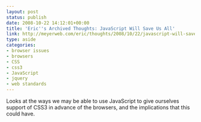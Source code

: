 ```yaml
---
layout: post
status: publish
date: 2008-10-22 14:12:01+00:00
title: 'Eric''s Archived Thoughts: JavaScript Will Save Us All'
link: http://meyerweb.com/eric/thoughts/2008/10/22/javascript-will-save-us-all/
type: aside
categories:
- browser issues
- browsers
- CSS
- css3
- JavaScript
- jquery
- web standards
---
```


Looks at the ways we may be able to use JavaScript to give ourselves support of CSS3 in advance of the browsers, and the implications that this could have.
